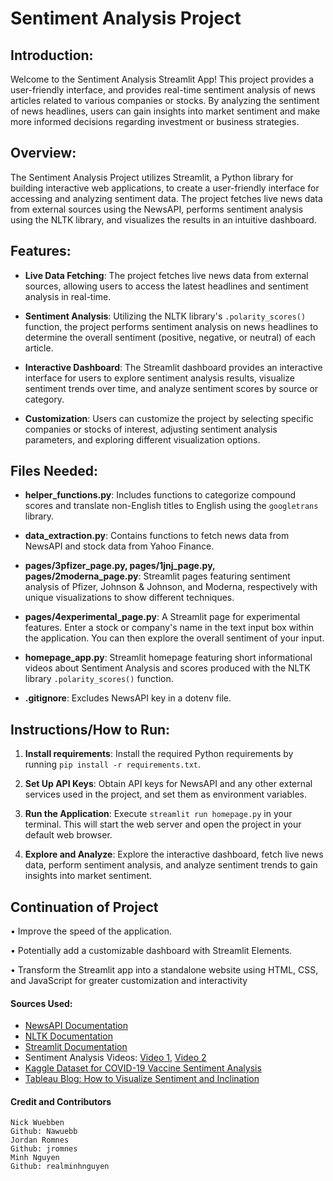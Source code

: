 # Sentiment Analysis Project


## Introduction:


Welcome to the Sentiment Analysis Streamlit App! This project provides a user-friendly interface, and provides real-time sentiment analysis of news articles related to various companies or stocks. By analyzing the sentiment of news headlines, users can gain insights into market sentiment and make more informed decisions regarding investment or business strategies.


## Overview:


The Sentiment Analysis Project utilizes Streamlit, a Python library for building interactive web applications, to create a user-friendly interface for accessing and analyzing sentiment data. The project fetches live news data from external sources using the NewsAPI, performs sentiment analysis using the NLTK library, and visualizes the results in an intuitive dashboard.


## Features:


- **Live Data Fetching**: The project fetches live news data from external sources, allowing users to access the latest headlines and sentiment analysis in real-time.


- **Sentiment Analysis**: Utilizing the NLTK library's `.polarity_scores()` function, the project performs sentiment analysis on news headlines to determine the overall sentiment (positive, negative, or neutral) of each article.


- **Interactive Dashboard**: The Streamlit dashboard provides an interactive interface for users to explore sentiment analysis results, visualize sentiment trends over time, and analyze sentiment scores by source or category.


- **Customization**: Users can customize the project by selecting specific companies or stocks of interest, adjusting sentiment analysis parameters, and exploring different visualization options.


## Files Needed:


- **helper_functions.py**: Includes functions to categorize compound scores and translate non-English titles to English using the `googletrans` library.


- **data_extraction.py**: Contains functions to fetch news data from NewsAPI and stock data from Yahoo Finance.


- **pages/3pfizer_page.py, pages/1jnj_page.py, pages/2moderna_page.py**: Streamlit pages featuring sentiment analysis of Pfizer, Johnson & Johnson, and Moderna, respectively with unique visualizations to show different techniques.


- **pages/4experimental_page.py**: A Streamlit page for experimental features. Enter a stock or company's name in the text input box within the application. You can then explore the overall sentiment of your input. 


- **homepage_app.py**: Streamlit homepage featuring short informational videos about Sentiment Analysis and scores produced with the NLTK library `.polarity_scores()` function.


- **.gitignore**: Excludes NewsAPI key in a dotenv file.


## Instructions/How to Run:


1. **Install requirements**: Install the required Python requirements by running `pip install -r requirements.txt`.


2. **Set Up API Keys**: Obtain API keys for NewsAPI and any other external services used in the project, and set them as environment variables.


3. **Run the Application**: Execute `streamlit run homepage.py` in your terminal. This will start the web server and open the project in your default web browser.


4. **Explore and Analyze**: Explore the interactive dashboard, fetch live news data, perform sentiment analysis, and analyze sentiment trends to gain insights into market sentiment.

## Continuation of Project

• Improve the speed of the application.

• Potentially add a customizable dashboard with Streamlit Elements. 

• Transform the Streamlit app into a standalone website using HTML, CSS, and JavaScript for greater customization and interactivity

#### Sources Used:


- [NewsAPI Documentation](https://newsapi.org/)
- [NLTK Documentation](https://www.nltk.org/data.html)
- [Streamlit Documentation](https://docs.streamlit.io/get-started/tutorials/create-a-multipage-app)
- Sentiment Analysis Videos: [Video 1](https://youtu.be/o-zM8onpQZY?si=601jQUbMJHLpW4HS), [Video 2](https://youtu.be/QpzMWQvxXWk?si=gn7VQeeZmFoF5Bpp)
- [Kaggle Dataset for COVID-19 Vaccine Sentiment Analysis](https://www.kaggle.com/code/twhelan/covid-19-vaccine-sentiment-analysis-with-fastai)
- [Tableau Blog: How to Visualize Sentiment and Inclination](https://www.tableau.com/blog/how-visualize-sentiment-and-inclination-48534)

#### Credit and Contributors
    Nick Wuebben
    Github: Nawuebb
    Jordan Romnes
    Github: jromnes
    Minh Nguyen
    Github: realminhnguyen
